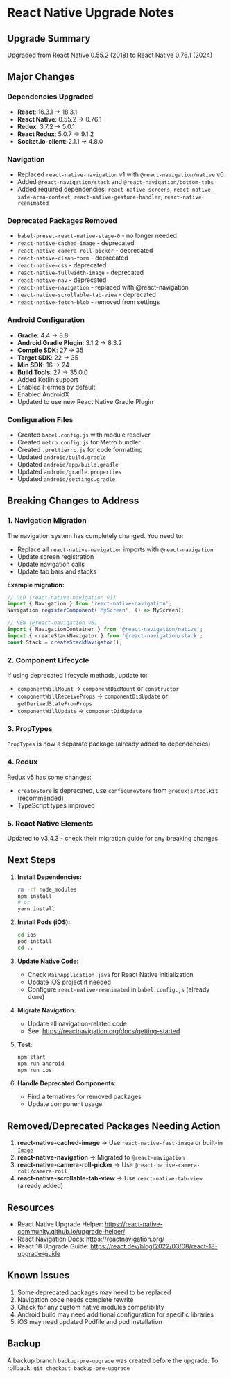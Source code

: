 # React Native Upgrade Notes

## Upgrade Summary
Upgraded from React Native 0.55.2 (2018) to React Native 0.76.1 (2024)

## Major Changes

### Dependencies Upgraded
- **React**: 16.3.1 → 18.3.1
- **React Native**: 0.55.2 → 0.76.1
- **Redux**: 3.7.2 → 5.0.1
- **React Redux**: 5.0.7 → 9.1.2
- **Socket.io-client**: 2.1.1 → 4.8.0

### Navigation
- Replaced `react-native-navigation` v1 with `@react-navigation/native` v6
- Added `@react-navigation/stack` and `@react-navigation/bottom-tabs`
- Added required dependencies: `react-native-screens`, `react-native-safe-area-context`, `react-native-gesture-handler`, `react-native-reanimated`

### Deprecated Packages Removed
- `babel-preset-react-native-stage-0` - no longer needed
- `react-native-cached-image` - deprecated
- `react-native-camera-roll-picker` - deprecated
- `react-native-clean-form` - deprecated
- `react-native-css` - deprecated
- `react-native-fullwidth-image` - deprecated
- `react-native-nav` - deprecated
- `react-native-navigation` - replaced with @react-navigation
- `react-native-scrollable-tab-view` - deprecated
- `react-native-fetch-blob` - removed from settings

### Android Configuration
- **Gradle**: 4.4 → 8.8
- **Android Gradle Plugin**: 3.1.2 → 8.3.2
- **Compile SDK**: 27 → 35
- **Target SDK**: 22 → 35
- **Min SDK**: 16 → 24
- **Build Tools**: 27 → 35.0.0
- Added Kotlin support
- Enabled Hermes by default
- Enabled AndroidX
- Updated to use new React Native Gradle Plugin

### Configuration Files
- Created `babel.config.js` with module resolver
- Created `metro.config.js` for Metro bundler
- Created `.prettierrc.js` for code formatting
- Updated `android/build.gradle`
- Updated `android/app/build.gradle`
- Updated `android/gradle.properties`
- Updated `android/settings.gradle`

## Breaking Changes to Address

### 1. Navigation Migration
The navigation system has completely changed. You need to:
- Replace all `react-native-navigation` imports with `@react-navigation`
- Update screen registration
- Update navigation calls
- Update tab bars and stacks

**Example migration:**
```javascript
// OLD (react-native-navigation v1)
import { Navigation } from 'react-native-navigation';
Navigation.registerComponent('MyScreen', () => MyScreen);

// NEW (@react-navigation v6)
import { NavigationContainer } from '@react-navigation/native';
import { createStackNavigator } from '@react-navigation/stack';
const Stack = createStackNavigator();
```

### 2. Component Lifecycle
If using deprecated lifecycle methods, update to:
- `componentWillMount` → `componentDidMount` or `constructor`
- `componentWillReceiveProps` → `componentDidUpdate` or `getDerivedStateFromProps`
- `componentWillUpdate` → `componentDidUpdate`

### 3. PropTypes
`PropTypes` is now a separate package (already added to dependencies)

### 4. Redux
Redux v5 has some changes:
- `createStore` is deprecated, use `configureStore` from `@reduxjs/toolkit` (recommended)
- TypeScript types improved

### 5. React Native Elements
Updated to v3.4.3 - check their migration guide for any breaking changes

## Next Steps

1. **Install Dependencies:**
   ```bash
   rm -rf node_modules
   npm install
   # or
   yarn install
   ```

2. **Install Pods (iOS):**
   ```bash
   cd ios
   pod install
   cd ..
   ```

3. **Update Native Code:**
   - Check `MainApplication.java` for React Native initialization
   - Update iOS project if needed
   - Configure `react-native-reanimated` in `babel.config.js` (already done)

4. **Migrate Navigation:**
   - Update all navigation-related code
   - See: https://reactnavigation.org/docs/getting-started

5. **Test:**
   ```bash
   npm start
   npm run android
   npm run ios
   ```

6. **Handle Deprecated Components:**
   - Find alternatives for removed packages
   - Update component usage

## Removed/Deprecated Packages Needing Action

1. **react-native-cached-image** → Use `react-native-fast-image` or built-in `Image`
2. **react-native-navigation** → Migrated to `@react-navigation`
3. **react-native-camera-roll-picker** → Use `@react-native-camera-roll/camera-roll`
4. **react-native-scrollable-tab-view** → Use `react-native-tab-view` (already added)

## Resources

- React Native Upgrade Helper: https://react-native-community.github.io/upgrade-helper/
- React Navigation Docs: https://reactnavigation.org/
- React 18 Upgrade Guide: https://react.dev/blog/2022/03/08/react-18-upgrade-guide

## Known Issues

1. Some deprecated packages may need to be replaced
2. Navigation code needs complete rewrite
3. Check for any custom native modules compatibility
4. Android build may need additional configuration for specific libraries
5. iOS may need updated Podfile and pod installation

## Backup

A backup branch `backup-pre-upgrade` was created before the upgrade.
To rollback: `git checkout backup-pre-upgrade`
